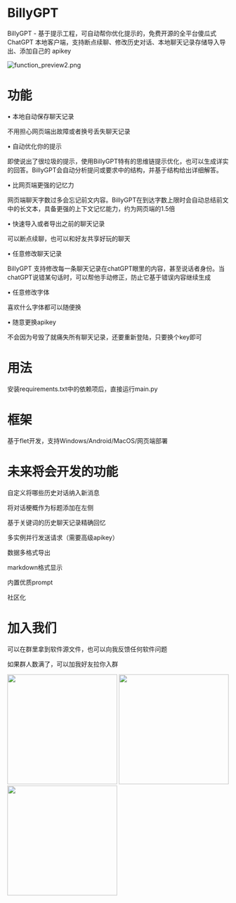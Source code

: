 # BillyGPT

BillyGPT - 基于提示工程，可自动帮你优化提示的，免费开源的全平台傻瓜式 ChatGPT 本地客户端，支持断点续聊、修改历史对话、本地聊天记录存储导入导出、添加自己的 apikey

![function_preview2.png](https://s2.loli.net/2023/03/20/Dqv932GTMre8kA5.png)

# 功能

• 本地自动保存聊天记录

不用担心网页端出故障或者换号丢失聊天记录



• 自动优化你的提示

即使说出了很垃圾的提示，使用BillyGPT特有的思维链提示优化，也可以生成详实的回答。BillyGPT会自动分析提问或要求中的结构，并基于结构给出详细解答。



• 比网页端更强的记忆力

网页端聊天字数过多会忘记前文内容。BillyGPT在到达字数上限时会自动总结前文中的长文本，具备更强的上下文记忆能力，约为网页端的1.5倍



• 快速导入或者导出之前的聊天记录

可以断点续聊，也可以和好友共享好玩的聊天



• 任意修改聊天记录

BillyGPT 支持修改每一条聊天记录在chatGPT眼里的内容，甚至说话者身份。当chatGPT说错某句话时，可以帮他手动修正，防止它基于错误内容继续生成



• 任意修改字体

喜欢什么字体都可以随便换



• 随意更换apikey

不会因为号毁了就痛失所有聊天记录，还要重新登陆，只要换个key即可

# 用法
安装requirements.txt中的依赖项后，直接运行main.py

# 框架
基于flet开发，支持Windows/Android/MacOS/网页端部署

# 未来将会开发的功能
自定义将哪些历史对话纳入新消息

将对话梗概作为标题添加在左侧

基于关键词的历史聊天记录精确回忆

多实例并行发送请求（需要高级apikey）

数据多格式导出

markdown格式显示

内置优质prompt

社区化

# 加入我们
可以在群里拿到软件源文件，也可以向我反馈任何软件问题

如果群人数满了，可以加我好友拉你入群
<div align=left>
<img src="https://s2.loli.net/2023/03/20/ydiOH4QIjK8PRgc.jpg" width="250"/>  <img src="https://s2.loli.net/2023/03/20/XYn7EOUaT4Sesdb.png" width="250"/> <img src="https://i.postimg.cc/XYG9bL9d/image.jpg" width="250"/>
</div>
